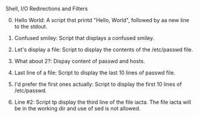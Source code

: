 Shell, I/O Redirections and Filters

0. Hello World: A script thst printd "Hello, World", followed by aa new line to the stdout.

1. Confused smiley: Script that displays a confused smiley.

2. Let's display a file: Script to display the contents of the /etc/passwd file.

3. What about 2?: Dispay content of passwd and hosts.

4. Last line of a file: Script to display the last 10 lines of passwd file.

5. I'd prefer the first ones actually: Script to display the first 10 lines of /etc/passwd.

6. Line #2: Script tp display the third line of the file iacta. The file iacta will be in the working dir and use of sed is not allowed.


